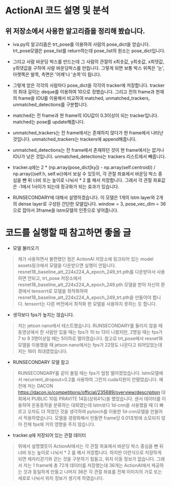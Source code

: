 # ActionAI 코드 설명 및 분석

## 위 저장소에서 사용한 알고리즘을 정리해 봤습니다.

+ iva.py의 알고리즘은 trt_pose를 이용하여 사람의 pose_dict을 얻습니다.
trt_pose모델은 pose_list를 return하는데 pose_list의 원소는 pose_dict입니다.

+ 그리고 사람 바운딩 박스를 만드는데 그 사람의 관절의 x최솟값, y최솟값, x최댓값, y최댓값을 구하여 사람 바운딩박스를 만듭니다.
그렇게 되면 보통 박스 위쪽은 '눈', 아랫쪽은 발목, 측면은 '어깨'나 '손목'이 됩니다.

+ 그렇게 얻은 각각의 사람마다 pose_dict을 각각의 tracker에 저장합니다.
tracker의 최대 길이는 deque를 이용하여 10으로 정했습니다.
그리고 전의 frame과 현재의 frame을 IOU를 이용해서 비교하여 matched, unmatched_trackers, unmatched_detections를 구분합니다.
+ matched는 전 frame과 현 frame의 IOU값이 0.3이상이 되는 tracker입니다.
matched는 pose를 update해줍니다.

+ unmatched_trackers는 전 frame에서는 존재하지 않다가 현 frame에서 나타난 것입니다. 
unmatched_trackers는 trackers에 append해줍니다.

+ unmatched_detections는 전 frame에서 존재하던 것이 현 frame에서는 없거나 IOU가 낮은 것입니다.
unmatched_detections는 trackers 리스트에서 빼줍니다.
+ tracker.q에는  2 * (np.array(pose_dict[ky]) - np.array(self.centroid)) / np.array((self.h, self.w))에서 보실 수 있듯이, 각 관절 좌표에서 바운딩 박스 중심을 뺀 뒤 너비 또는 높이로 나눠서 * 2 를 해서 저장합니다. 그래서 각 관절 좌표값은 -1에서 1사이가 되는데 정규화가 되는 효과가 있습니다.
+ RUNSECONDARY에 대해서 설명하겠습니다.
이 모델은 1개의 lstm layer와 2개의 dense layer로 구성된 간단한 모델입니다.
window = 3, pose_vec_dim = 36 으로 잡아서
3frame을 lstm모델의 인풋으로 넣어줍니다. 

# 코드를 실행할 때 참고하면 좋을 글

+ 모델 불러오기
> 제가 사용하면서 불편했던 점은 ActionAI 저장소에 링크되어 있는 model assets링크에서 모델을 다운받으면 실행이 안됩니다.
resnet18_baseline_att_224x224_A_epoch_249_trt.pth를 다운받아서 사용하면 안되고,
trt_pose 저장소에서 resnet18_baseline_att_224x224_A_epoch_249.pth 모델을 받아 자신의 환경에서 tensorrt로 모델을 최적화하여 resnet18_baseline_att_224x224_A_epoch_249_trt.pth을 만들어야 합니다.
tensorrt는 다른 버전에서 최적화 한 모델을 사용하지 못하는 듯 합니다.
+ 생각보다 fps가 높지는 않습니다.
> 저는 jetson nano에서 테스트했습니다.
RUNSECONDARY를 돌리지 않을 때 동영상에서 한 사람만 있을 때는 fps가 10 to 13이 나왔지만,
2명일 때는 fps가 7 to 9 3명이상일 때는 5이하로 떨어졌습니다.
참고로 trt_pose에서 resnet18모델을 이용했을 때 jetson nano에서는 fps가 22정도 나온다고 되어있었는데 저는 16이 최대였었습니다.
+ RUNSECONDARY 모델 참고
> RUNSECONDARY를 같이 돌릴 때는 fps가 엄청 떨어졌었습니다.
lstm모델에서 recurrent_dropout=0.2를 사용하여 그런지 cuda지원이 안됐었습니다.
예전에 저는 DACON https://dacon.io/competitions/official/235689/overview/description 대회에서 
PUBLIC 10등 PRAVITE 14등(상위4%)을 했었습니다.
센서 데이터를 이용하여 운동동작을 분류하는 대회였는데 lstm보다 1d-cnn을 사용했을 때 더 빠르고 오차도 더 적었던 것을 생각하여
pytorch를 이용한 1d-cnn모델을 만들어서 적용하였습니다. 모델을 경량화해서 만들면 frame당 0.01초밖에 소모되지 않아 전체 fps에 거의 영향을 주지 않습니다.
+ tracker.q에 저장되어 있는 관절 데이터
> 위에서 설명했듯이 ActionAI에서는 각 관절 좌표에서 바운딩 박스 중심을 뺀 뒤 너비 또는 높이로 나눠서 * 2 를 해서 저장합니다. 하지만 이런식으로 저장하게 되면 제자리걷기와 걷는 것을 구분하기 힘들고, 위치 이동 정보가 없습니다. 그래서 저는 1 frame에 총 72개 데이터를 저장했는데 36개는 ActionAI에서 제공하는 것과 동일하게 만들고 나머지 36은 각 관절 좌표를 전체 이미지의 가로 또는 세로로 나눠서 위치 정보가 생기게 하였습니다.